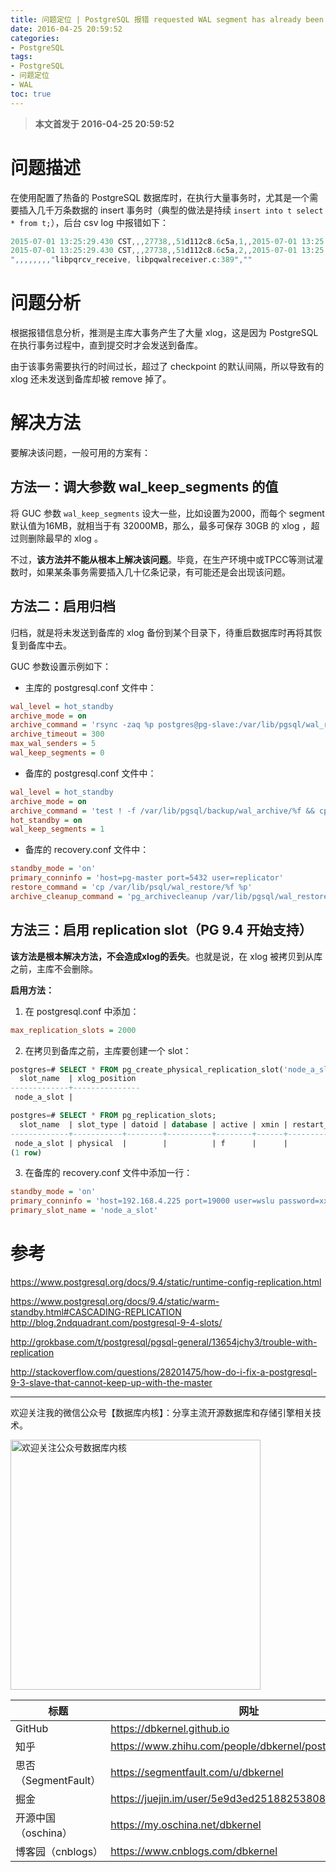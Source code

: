 ```yaml
---
title: 问题定位 | PostgreSQL 报错 requested WAL segment has already been removed
date: 2016-04-25 20:59:52
categories:
- PostgreSQL
tags:
- PostgreSQL
- 问题定位
- WAL
toc: true
---
```


<!-- more -->

>**本文首发于 2016-04-25 20:59:52**

# 问题描述

在使用配置了热备的 PostgreSQL 数据库时，在执行大量事务时，尤其是一个需要插入几千万条数据的 insert 事务时（典型的做法是持续 `insert into t select * from t;`），后台 csv log 中报错如下：

```verilog
2015-07-01 13:25:29.430 CST,,,27738,,51d112c8.6c5a,1,,2015-07-01 13:25:28 CST,,0,LOG,00000,"streaming replication successfully connected to primary",,,,,,,,"libpqrcv_connect, libpqwalreceiver.c:171",""
2015-07-01 13:25:29.430 CST,,,27738,,51d112c8.6c5a,2,,2015-07-01 13:25:28 CST,,0,FATAL,XX000,"could not receive data from WAL stream:FATAL:  requested WAL segment 0000000800002A0000000000 has already been removed
",,,,,,,,"libpqrcv_receive, libpqwalreceiver.c:389",""
```

# 问题分析

根据报错信息分析，推测是主库大事务产生了大量 xlog，这是因为 PostgreSQL 在执行事务过程中，直到提交时才会发送到备库。

由于该事务需要执行的时间过长，超过了 checkpoint 的默认间隔，所以导致有的 xlog 还未发送到备库却被 remove 掉了。

# 解决方法

要解决该问题，一般可用的方案有：

## 方法一：调大参数 wal_keep_segments 的值

将 GUC 参数 `wal_keep_segments` 设大一些，比如设置为2000，而每个 segment 默认值为16MB，就相当于有 32000MB，那么，最多可保存 30GB 的 xlog ，超过则删除最早的 xlog 。

不过，**该方法并不能从根本上解决该问题**。毕竟，在生产环境中或TPCC等测试灌数时，如果某条事务需要插入几十亿条记录，有可能还是会出现该问题。

## 方法二：启用归档

归档，就是将未发送到备库的 xlog 备份到某个目录下，待重启数据库时再将其恢复到备库中去。

GUC 参数设置示例如下：

- 主库的 postgresql.conf 文件中：
```ini
wal_level = hot_standby
archive_mode = on
archive_command = 'rsync -zaq %p postgres@pg-slave:/var/lib/pgsql/wal_restore/%f && test ! -f /var/lib/pgsql/backup/wal_archive/%f && cp %p /var/lib/pgsql/backup/wal_archive/'
archive_timeout = 300
max_wal_senders = 5
wal_keep_segments = 0
```

- 备库的 postgresql.conf 文件中：
```ini
wal_level = hot_standby
archive_mode = on
archive_command = 'test ! -f /var/lib/pgsql/backup/wal_archive/%f && cp -i %p /var/lib/pgsql/backup/wal_archive/%f < /dev/null'
hot_standby = on
wal_keep_segments = 1
```

- 备库的 recovery.conf 文件中：
```ini
standby_mode = 'on'
primary_conninfo = 'host=pg-master port=5432 user=replicator'
restore_command = 'cp /var/lib/psql/wal_restore/%f %p'
archive_cleanup_command = 'pg_archivecleanup /var/lib/pgsql/wal_restore/ %r'
```

## 方法三：启用 replication slot（PG 9.4 开始支持）

**该方法是根本解决方法，不会造成xlog的丢失**。也就是说，在 xlog 被拷贝到从库之前，主库不会删除。

**启用方法：**

1. 在 postgresql.conf 中添加：
```ini
max_replication_slots = 2000
```

2. 在拷贝到备库之前，主库要创建一个 slot：
```sql
postgres=# SELECT * FROM pg_create_physical_replication_slot('node_a_slot');
  slot_name  | xlog_position
-------------+---------------
 node_a_slot |

postgres=# SELECT * FROM pg_replication_slots;
  slot_name  | slot_type | datoid | database | active | xmin | restart_lsn
-------------+-----------+--------+----------+--------+------+-------------
 node_a_slot | physical  |        |          | f      |      |
(1 row)
```

3. 在备库的 recovery.conf 文件中添加一行：
```ini
standby_mode = 'on'
primary_conninfo = 'host=192.168.4.225 port=19000 user=wslu password=xxxx'
primary_slot_name = 'node_a_slot'
```

# 参考

https://www.postgresql.org/docs/9.4/static/runtime-config-replication.html

https://www.postgresql.org/docs/9.4/static/warm-standby.html#CASCADING-REPLICATION
http://blog.2ndquadrant.com/postgresql-9-4-slots/

http://grokbase.com/t/postgresql/pgsql-general/13654jchy3/trouble-with-replication

http://stackoverflow.com/questions/28201475/how-do-i-fix-a-postgresql-9-3-slave-that-cannot-keep-up-with-the-master


----

欢迎关注我的微信公众号【数据库内核】：分享主流开源数据库和存储引擎相关技术。

<img src="https://dbkernel-1306518848.cos.ap-beijing.myqcloud.com/wechat/my-wechat-official-account.png" width="400" height="400" alt="欢迎关注公众号数据库内核" align="center"/>


| 标题                 | 网址                                                  |
| -------------------- | ----------------------------------------------------- |
| GitHub               | https://dbkernel.github.io                            |
| 知乎                 | https://www.zhihu.com/people/dbkernel/posts           |
| 思否（SegmentFault） | https://segmentfault.com/u/dbkernel                   |
| 掘金                 | https://juejin.im/user/5e9d3ed251882538083fed1f/posts |
| 开源中国（oschina）  | https://my.oschina.net/dbkernel                       |
| 博客园（cnblogs）    | https://www.cnblogs.com/dbkernel                      |


